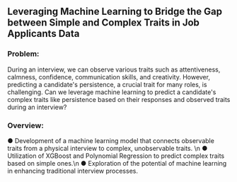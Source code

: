 ## Leveraging Machine Learning to Bridge the Gap between Simple and Complex Traits in Job Applicants Data

### Problem:
During an interview, we can observe various traits such as attentiveness, calmness, confidence, communication skills, and creativity.
However, predicting a candidate's persistence, a crucial trait for many roles, is challenging.
Can we leverage machine learning to predict a candidate's complex traits like persistence based on their responses and observed traits during an interview?


### Overview:
● Development of a machine learning model that connects observable traits from a physical interview to complex, unobservable traits. \n
● Utilization of XGBoost and Polynomial Regression to predict complex traits based on simple ones.\n
● Exploration of the potential of machine learning in enhancing traditional interview processes.
